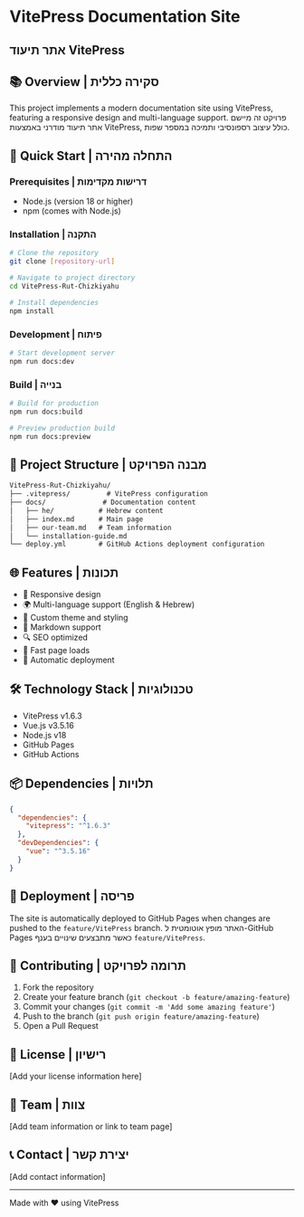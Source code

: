 # VitePress Documentation Site

## אתר תיעוד VitePress

## 📚 Overview | סקירה כללית

This project implements a modern documentation site using VitePress, featuring a responsive design and multi-language support.
פרויקט זה מיישם אתר תיעוד מודרני באמצעות VitePress, כולל עיצוב רספונסיבי ותמיכה במספר שפות.

## 🚀 Quick Start | התחלה מהירה

### Prerequisites | דרישות מקדימות

- Node.js (version 18 or higher)
- npm (comes with Node.js)

### Installation | התקנה

```bash
# Clone the repository
git clone [repository-url]

# Navigate to project directory
cd VitePress-Rut-Chizkiyahu

# Install dependencies
npm install
```

### Development | פיתוח

```bash
# Start development server
npm run docs:dev
```

### Build | בנייה

```bash
# Build for production
npm run docs:build

# Preview production build
npm run docs:preview
```

## 📁 Project Structure | מבנה הפרויקט

```md
VitePress-Rut-Chizkiyahu/
├── .vitepress/         # VitePress configuration
├── docs/              # Documentation content
│   ├── he/           # Hebrew content
│   ├── index.md      # Main page
│   ├── our-team.md   # Team information
│   └── installation-guide.md
└── deploy.yml        # GitHub Actions deployment configuration
```

## 🌐 Features | תכונות

- 📱 Responsive design
- 🌍 Multi-language support (English & Hebrew)
- 🎨 Custom theme and styling
- 📝 Markdown support
- 🔍 SEO optimized
- 🚀 Fast page loads
- 🔄 Automatic deployment

## 🛠️ Technology Stack | טכנולוגיות

- VitePress v1.6.3
- Vue.js v3.5.16
- Node.js v18
- GitHub Pages
- GitHub Actions

## 📦 Dependencies | תלויות

```json
{
  "dependencies": {
    "vitepress": "^1.6.3"
  },
  "devDependencies": {
    "vue": "^3.5.16"
  }
}
```

## 🔄 Deployment | פריסה

The site is automatically deployed to GitHub Pages when changes are pushed to the `feature/VitePress` branch.
האתר מופץ אוטומטית ל-GitHub Pages כאשר מתבצעים שינויים בענף `feature/VitePress`.

## 🤝 Contributing | תרומה לפרויקט

1. Fork the repository
2. Create your feature branch (`git checkout -b feature/amazing-feature`)
3. Commit your changes (`git commit -m 'Add some amazing feature'`)
4. Push to the branch (`git push origin feature/amazing-feature`)
5. Open a Pull Request

## 📝 License | רישיון

[Add your license information here]

## 👥 Team | צוות

[Add team information or link to team page]

## 📞 Contact | יצירת קשר

[Add contact information]

---
Made with ❤️ using VitePress
